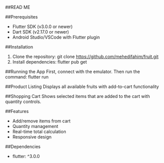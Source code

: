 ##READ ME

##Prerequisites
- Flutter SDK (v3.0.0 or newer)
- Dart SDK (v2.17.0 or newer)
- Android Studio/VSCode with Flutter plugin

##Installation
1. Clone the repository: git clone https://github.com/mehedifahim/fruit.git
2. Install dependencies: flutter pub get

##Running the App
First, connect with the emulator. Then run the command: flutter run

##Product Listing
Displays all available fruits with add-to-cart functionality


##Shopping Cart
Shows selected items that are added to the cart with quantity controls.


##Features
- Add/remove items from cart
- Quantity management
- Real-time total calculation
- Responsive design

##Dependencies
- flutter: ^3.0.0

